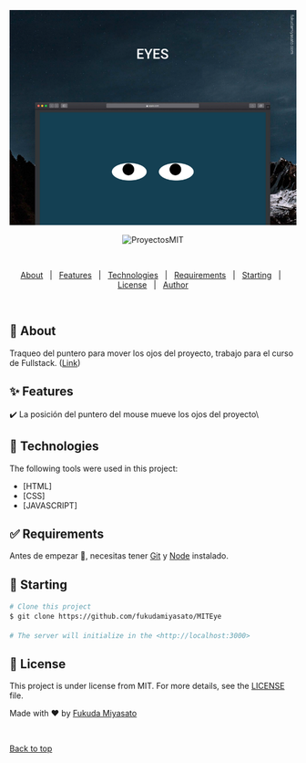 ![Screenshot](portada.png)

<div align="center" id="top"> 
  <img src="./.github/app.gif" alt="ProyectosMIT" />

  &#xa0;

  <!-- <a href="https://proyectosmit.netlify.app">Demo</a> -->
</div>

<!--<h1 align="center">Eyes</h1>-->

<p align="center">
  <!-- <img alt="Github top language" src="https://img.shields.io/github/languages/top/{{YOUR_GITHUB_USERNAME}}/proyectosmit?color=56BEB8"> -->

  <!-- <img alt="Github language count" src="https://img.shields.io/github/languages/count/{{YOUR_GITHUB_USERNAME}}/proyectosmit?color=56BEB8"> -->

  <!-- <img alt="Repository size" src="https://img.shields.io/github/repo-size/{{YOUR_GITHUB_USERNAME}}/proyectosmit?color=56BEB8"> -->

  <!-- <img alt="License" src="https://img.shields.io/github/license/{{YOUR_GITHUB_USERNAME}}/proyectosmit?color=56BEB8"> -->

  <!-- <img alt="Github issues" src="https://img.shields.io/github/issues/{{YOUR_GITHUB_USERNAME}}/proyectosmit?color=56BEB8" /> -->

  <!-- <img alt="Github forks" src="https://img.shields.io/github/forks/{{YOUR_GITHUB_USERNAME}}/proyectosmit?color=56BEB8" /> -->

  <!-- <img alt="Github stars" src="https://img.shields.io/github/stars/{{YOUR_GITHUB_USERNAME}}/proyectosmit?color=56BEB8" /> -->
</p>

<!-- Status -->

<!-- <h4 align="center"> 
	🚧  ProyectosMIT 🚀 Under construction...  🚧
</h4> 

<hr> -->

<p align="center">
  <a href="#dart-about">About</a> &#xa0; | &#xa0; 
  <a href="#sparkles-features">Features</a> &#xa0; | &#xa0;
  <a href="#rocket-technologies">Technologies</a> &#xa0; | &#xa0;
  <a href="#white_check_mark-requirements">Requirements</a> &#xa0; | &#xa0;
  <a href="#checkered_flag-starting">Starting</a> &#xa0; | &#xa0;
  <a href="#memo-license">License</a> &#xa0; | &#xa0;
  <a href="https://github.com/{{YOUR_GITHUB_USERNAME}}" target="_blank">Author</a>
</p>

<br>

## :dart: About ##

Traqueo del puntero para mover los ojos del proyecto, trabajo para el curso de Fullstack. (<a href="https://fukudamiyasato.github.io/MITEye" target="_blank">Link</a>)

## :sparkles: Features ##

:heavy_check_mark: La posición del puntero del mouse mueve los ojos del proyecto\

## :rocket: Technologies ##

The following tools were used in this project:

- [HTML]
- [CSS]
- [JAVASCRIPT]

## :white_check_mark: Requirements ##

Antes de empezar :checkered_flag:, necesitas tener [Git](https://git-scm.com) y [Node](https://nodejs.org/en/) instalado.

## :checkered_flag: Starting ##

```bash
# Clone this project
$ git clone https://github.com/fukudamiyasato/MITEye

# The server will initialize in the <http://localhost:3000>
```

## :memo: License ##

This project is under license from MIT. For more details, see the [LICENSE](LICENSE.md) file.


Made with :heart: by <a href="https://github.com/fukudamiyasato" target="_blank">Fukuda Miyasato</a>

&#xa0;

<a href="#top">Back to top</a>
